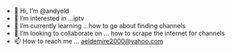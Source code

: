 - 👋 Hi, I’m @andyeld
- 👀 I’m interested in ...iptv
- 🌱 I’m currently learning ...how to go about finding channels
- 💞️ I’m looking to collaborate on ... how to scrape the internet for channels
- 📫 How to reach me ... aeldemire2000@yahoo.com

<!---
andyeld/andyeld is a ✨ special ✨ repository because its `README.md` (this file) appears on your GitHub profile.
You can click the Preview link to take a look at your changes.
--->

